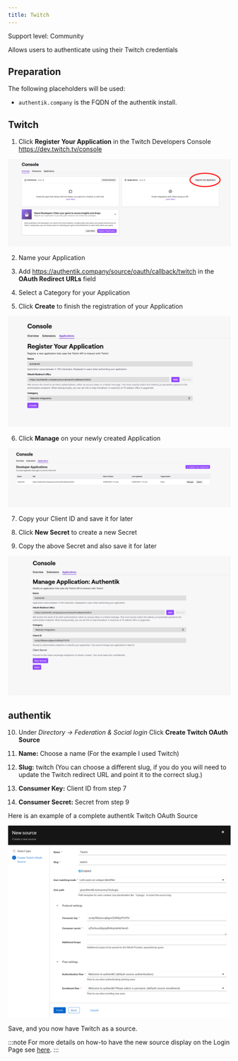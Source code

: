 ```yaml
---
title: Twitch
---
```


<span class="badge badge--secondary">Support level: Community</span>

Allows users to authenticate using their Twitch credentials

## Preparation

The following placeholders will be used:

-   `authentik.company` is the FQDN of the authentik install.

## Twitch

1. Click **Register Your Application** in the Twitch Developers Console https://dev.twitch.tv/console

![Register Your Application Button](twitch1.png)

2. Name your Application

3. Add https://authentik.company/source/oauth/callback/twitch in the **OAuth Redirect URLs** field

4. Select a Category for your Application

5. Click **Create** to finish the registration of your Application

![Create Application](twitch2.png)

6. Click **Manage** on your newly created Application

![Manage Application](twitch3.png)

7. Copy your Client ID and save it for later

8. Click **New Secret** to create a new Secret

9. Copy the above Secret and also save it for later

![Copy Keys](twitch4.png)

## authentik

10. Under _Directory -> Federation & Social login_ Click **Create Twitch OAuth Source**

11. **Name:** Choose a name (For the example I used Twitch)
12. **Slug:** twitch (You can choose a different slug, if you do you will need to update the Twitch redirect URL and point it to the correct slug.)
13. **Consumer Key:** Client ID from step 7
14. **Consumer Secret:** Secret from step 9

Here is an example of a complete authentik Twitch OAuth Source

![Authentik Source Example](twitch5.png)

Save, and you now have Twitch as a source.

:::note
For more details on how-to have the new source display on the Login Page see [here](../).
:::
